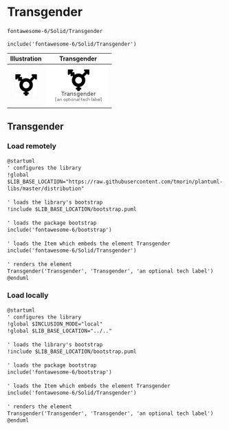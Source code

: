 # Transgender


```text
fontawesome-6/Solid/Transgender
```

```text
include('fontawesome-6/Solid/Transgender')
```



| Illustration | Transgender |
| :---: | :---: |
| ![illustration for Illustration](../../fontawesome-6/Solid/Transgender.png) | ![illustration for Transgender](../../fontawesome-6/Solid/Transgender.Local.png) |




## Transgender

### Load remotely
```plantuml
@startuml
' configures the library
!global $LIB_BASE_LOCATION="https://raw.githubusercontent.com/tmorin/plantuml-libs/master/distribution"

' loads the library's bootstrap
!include $LIB_BASE_LOCATION/bootstrap.puml

' loads the package bootstrap
include('fontawesome-6/bootstrap')

' loads the Item which embeds the element Transgender
include('fontawesome-6/Solid/Transgender')

' renders the element
Transgender('Transgender', 'Transgender', 'an optional tech label')
@enduml
```

### Load locally
```plantuml
@startuml
' configures the library
!global $INCLUSION_MODE="local"
!global $LIB_BASE_LOCATION="../.."

' loads the library's bootstrap
!include $LIB_BASE_LOCATION/bootstrap.puml

' loads the package bootstrap
include('fontawesome-6/bootstrap')

' loads the Item which embeds the element Transgender
include('fontawesome-6/Solid/Transgender')

' renders the element
Transgender('Transgender', 'Transgender', 'an optional tech label')
@enduml
```

